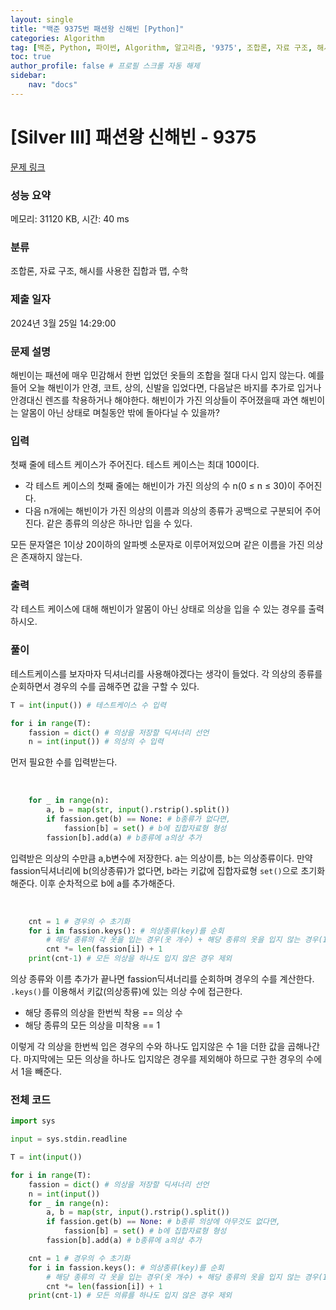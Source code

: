 ```yaml
---
layout: single
title: "백준 9375번 패션왕 신해빈 [Python]"
categories: Algorithm
tag: [백준, Python, 파이썬, Algorithm, 알고리즘, '9375', 조합론, 자료 구조, 해시, 수학]
toc: true
author_profile: false # 프로필 스크롤 자동 해제
sidebar:
    nav: "docs"
---
```


# [Silver III] 패션왕 신해빈 - 9375 

[문제 링크](https://www.acmicpc.net/problem/9375) 

### 성능 요약

메모리: 31120 KB, 시간: 40 ms

### 분류

조합론, 자료 구조, 해시를 사용한 집합과 맵, 수학

### 제출 일자

2024년 3월 25일 14:29:00

### 문제 설명

<p>해빈이는 패션에 매우 민감해서 한번 입었던 옷들의 조합을 절대 다시 입지 않는다. 예를 들어 오늘 해빈이가 안경, 코트, 상의, 신발을 입었다면, 다음날은 바지를 추가로 입거나 안경대신 렌즈를 착용하거나 해야한다. 해빈이가 가진 의상들이 주어졌을때 과연 해빈이는 알몸이 아닌 상태로 며칠동안 밖에 돌아다닐 수 있을까?</p>

### 입력 

 <p>첫째 줄에 테스트 케이스가 주어진다. 테스트 케이스는 최대 100이다.</p>

<ul>
	<li>각 테스트 케이스의 첫째 줄에는 해빈이가 가진 의상의 수 n(0 ≤ n ≤ 30)이 주어진다.</li>
	<li>다음 n개에는 해빈이가 가진 의상의 이름과 의상의 종류가 공백으로 구분되어 주어진다. 같은 종류의 의상은 하나만 입을 수 있다.</li>
</ul>

<p>모든 문자열은 1이상 20이하의 알파벳 소문자로 이루어져있으며 같은 이름을 가진 의상은 존재하지 않는다.</p>

### 출력 

 <p>각 테스트 케이스에 대해 해빈이가 알몸이 아닌 상태로 의상을 입을 수 있는 경우를 출력하시오.</p>

### 풀이
<p>테스트케이스를 보자마자 딕셔너리를 사용해야겠다는 생각이 들었다. 각 의상의 종류를 순회하면서 경우의 수를 곱해주면 값을 구할 수 있다.</p>

~~~python
T = int(input()) # 테스트케이스 수 입력

for i in range(T):
    fassion = dict() # 의상을 저장할 딕셔너리 선언
    n = int(input()) # 의상의 수 입력
~~~

<p>먼저 필요한 수를 입력받는다.</p>
<br>

~~~python
    for _ in range(n):
        a, b = map(str, input().rstrip().split())
        if fassion.get(b) == None: # b종류가 없다면,
            fassion[b] = set() # b에 집합자료형 형성
        fassion[b].add(a) # b종류에 a의상 추가
~~~
<p>입력받은 의상의 수만큼 a,b변수에 저장한다. a는 의상이름, b는 의상종류이다. 만약 fassion딕셔너리에 b(의상종류)가 없다면, b라는 키값에 집합자료형 <code>set()</code>으로 초기화해준다. 이후 순차적으로 b에 a를 추가해준다. </p>
<br>

~~~python
    cnt = 1 # 경우의 수 초기화
    for i in fassion.keys(): # 의상종류(key)를 순회
        # 해당 종류의 각 옷을 입는 경우(옷 개수) + 해당 종류의 옷을 입지 않는 경우(1)
        cnt *= len(fassion[i]) + 1
    print(cnt-1) # 모든 의상을 하나도 입지 않은 경우 제외
~~~
<p>의상 종류와 이름 추가가 끝나면 fassion딕셔너리를 순회하며 경우의 수를 계산한다. <code>.keys()</code>를 이용해서 키값(의상종류)에 있는 의상 수에 접근한다.

<ul>
    <li>해당 종류의 의상을 한번씩 착용 == 의상 수</li>
    <li>해당 종류의 모든 의상을 미착용 == 1</li>
</ul>
이렇게 각 의상을 한번씩 입은 경우의 수와 하나도 입지않은 수 1을 더한 값을 곱해나간다. 마지막에는 모든 의상을 하나도 입지않은 경우를 제외해야 하므로 구한 경우의 수에서 1을 빼준다.</p>

### 전체 코드
~~~python
import sys

input = sys.stdin.readline

T = int(input())

for i in range(T):
    fassion = dict() # 의상을 저장할 딕셔너리 선언
    n = int(input())
    for _ in range(n):
        a, b = map(str, input().rstrip().split())
        if fassion.get(b) == None: # b종류 의상에 아무것도 없다면,
            fassion[b] = set() # b에 집합자료형 형성
        fassion[b].add(a) # b종류에 a의상 추가

    cnt = 1 # 경우의 수 초기화
    for i in fassion.keys(): # 의상종류(key)를 순회
        # 해당 종류의 각 옷을 입는 경우(옷 개수) + 해당 종류의 옷을 입지 않는 경우(1)
        cnt *= len(fassion[i]) + 1
    print(cnt-1) # 모든 의류를 하나도 입지 않은 경우 제외
~~~